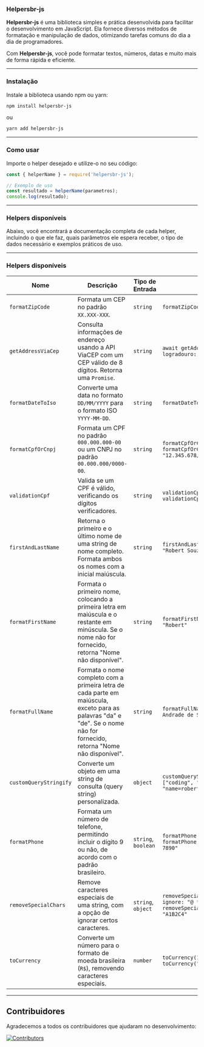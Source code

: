 ### Helpersbr-js

**Helpersbr-js** é uma biblioteca simples e prática desenvolvida para facilitar o desenvolvimento em JavaScript. Ela fornece diversos métodos de formatação e manipulação de dados, otimizando tarefas comuns do dia a dia de programadores. 

Com **Helpersbr-js**, você pode formatar textos, números, datas e muito mais de forma rápida e eficiente.

---

### Instalação

Instale a biblioteca usando npm ou yarn:

```bash
npm install helpersbr-js
```

ou 

```bash
yarn add helpersbr-js
```

---

### Como usar

Importe o helper desejado e utilize-o no seu código:

```javascript
const { helperName } = require('helpersbr-js');

// Exemplo de uso
const resultado = helperName(parametros);
console.log(resultado);
```

---

### Helpers disponíveis

Abaixo, você encontrará a documentação completa de cada helper, incluindo o que ele faz, quais parâmetros ele espera receber, o tipo de dados necessário e exemplos práticos de uso. 

---

### Helpers disponíveis

| Nome                    | Descrição                                          | Tipo de Entrada | Exemplo de Uso                                                                                   |
|-------------------------|--------------------------------------------------|-----------------|--------------------------------------------------------------------------------------------------|
| `formatZipCode`          | Formata um CEP no padrão `XX.XXX-XXX`.            | `string`        | `formatZipCode("12345678") // "12.345-678"`                                                      |
| `getAddressViaCep`       | Consulta informações de endereço usando a API ViaCEP com um CEP válido de 8 dígitos. Retorna uma `Promise`. | `string`        | `await getAddressViaCep("12345678") // { erro: false, logradouro: "...", bairro: "...", ... }` |
| `formatDateToIso`        | Converte uma data no formato `DD/MM/YYYY` para o formato ISO `YYYY-MM-DD`. | `string`        | `formatDateToIso("25/12/2024") // "2024-12-25"`                                                 |
| `formatCpfOrCnpj`        | Formata um CPF no padrão `000.000.000-00` ou um CNPJ no padrão `00.000.000/0000-00`. | `string`        | `formatCpfOrCnpj("12345678909") // "123.456.789-09"`<br>`formatCpfOrCnpj("12345678000195") // "12.345.678/0001-95"` |
| `validationCpf`          | Valida se um CPF é válido, verificando os dígitos verificadores. | `string`        | `validationCpf("12345678909") // true`<br>`validationCpf("12345678900") // false`               |
| `firstAndLastName`       | Retorna o primeiro e o último nome de uma string de nome completo. Formata ambos os nomes com a inicial maiúscula. | `string`        | `firstAndLastName("robert andrade de souza") // "Robert Souza"`                                 |
| `formatFirstName`        | Formata o primeiro nome, colocando a primeira letra em maiúscula e o restante em minúscula. Se o nome não for fornecido, retorna "Nome não disponível". | `string`        | `formatFirstName("robert andrade de souza") // "Robert"`                                        |
| `formatFullName`         | Formata o nome completo com a primeira letra de cada parte em maiúscula, exceto para as palavras "da" e "de". Se o nome não for fornecido, retorna "Nome não disponível". | `string`        | `formatFullName("robert andrade de souza") // "Robert Andrade de Souza"`                        |
| `customQueryStringify`   | Converte um objeto em uma string de consulta (query string) personalizada. | `object`        | `customQueryStringify({ name: "robert", interests: ["coding", "music"] }) // "name=robert&interests[0]=coding&interests[1]=music"` |
| `formatPhone`            | Formata um número de telefone, permitindo incluir o dígito 9 ou não, de acordo com o padrão brasileiro. | `string`, `boolean` | `formatPhone("1234567890") // "(12) 3456-7890"`<br>`formatPhone("1234567890", true) // "(12) 9 3456-7890"` |
| `removeSpecialChars`     | Remove caracteres especiais de uma string, com a opção de ignorar certos caracteres. | `string`, `object` | `removeSpecialChars("A1!@#$%¨&*()*/+.B2 C4", { ignore: "@ *" }) // "A1/B2 C4"`<br>`removeSpecialChars("A1!@#$%¨&*()*/+.B2 C4") // "A1B2C4"` |
| `toCurrency`             | Converte um número para o formato de moeda brasileira (`R$`), removendo caracteres especiais. | `number`        | `toCurrency(1234.56) // "R$ 1.234,56"`<br>`toCurrency("1234.56") // false`                      |


--- 
## Contribuidores

Agradecemos a todos os contribuidores que ajudaram no desenvolvimento:

[![Contributors](https://contrib.rocks/image?repo=RobertAndrade27/HelpersBr-Js)](https://github.com/RobertAndrade27/HelpersBr-Js/graphs/contributors)

